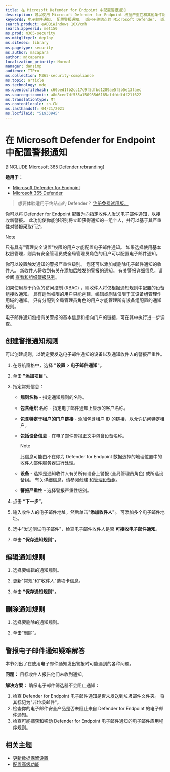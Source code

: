 ```yaml
---
title: 在 Microsoft Defender for Endpoint 中配置警报通知
description: 可以使用 Microsoft Defender for Endpoint 根据严重性和其他条件配置安全警报的电子邮件通知设置。
keywords: 电子邮件通知， 配置警报通知， 适用于终结点的 Microsoft Defender， 适用于终结点的 Microsoft Defender 通知， 适用于终结点的 Microsoft Defender 警报， windows 10 企业版， windows 10 教育版
search.product: eADQiWindows 10XVcnh
search.appverid: met150
ms.prod: m365-security
ms.mktglfcycl: deploy
ms.sitesec: library
ms.pagetype: security
ms.author: macapara
author: mjcaparas
localization_priority: Normal
manager: dansimp
audience: ITPro
ms.collection: M365-security-compliance
ms.topic: article
ms.technology: mde
ms.openlocfilehash: c60bed1fb2cc17c9f5dfbd1289ae5f5b5e13faec
ms.sourcegitcommit: a8d8cee7df535a150985d6165afdfddfdf21f622
ms.translationtype: MT
ms.contentlocale: zh-CN
ms.lasthandoff: 04/21/2021
ms.locfileid: "51933945"
---
```

# <a name="configure-alert-notifications-in-microsoft-defender-for-endpoint"></a>在 Microsoft Defender for Endpoint 中配置警报通知

[!INCLUDE [Microsoft 365 Defender rebranding](../../includes/microsoft-defender.md)]

**适用于：**
- [Microsoft Defender for Endpoint](https://go.microsoft.com/fwlink/p/?linkid=2154037)
- [Microsoft 365 Defender](https://go.microsoft.com/fwlink/?linkid=2118804)

>想要体验适用于终结点的 Defender？ [注册免费试用版。](https://www.microsoft.com/microsoft-365/windows/microsoft-defender-atp?ocid=docs-wdatp-emailconfig-abovefoldlink)

你可以将 Defender for Endpoint 配置为向指定收件人发送电子邮件通知，以接收新警报。 此功能使你能够识别将立即获得通知的一组个人，并可以基于其严重性对警报采取行动。

> [!NOTE]
> 只有具有"管理安全设置"权限的用户才能配置电子邮件通知。 如果选择使用基本权限管理，则具有安全管理员或全局管理员角色的用户可以配置电子邮件通知。

你可以设置触发通知的警报严重性级别。 您还可以添加或删除电子邮件通知的收件人。 新收件人将收到有关在添加后触发的警报的通知。 有关警报详细信息，请参阅 [查看和组织警报队列](alerts-queue.md)。

如果使用基于角色的访问控制 (RBAC) ，则收件人将仅根据通知规则中配置的设备组接收通知。
具有适当权限的用户只能创建、编辑或删除仅限于其设备组管理作用域的通知。
只有分配到全局管理员角色的用户才能管理所有设备组配置的通知规则。

电子邮件通知包括有关警报的基本信息和指向门户的链接，可在其中执行进一步调查。


## <a name="create-rules-for-alert-notifications"></a>创建警报通知规则
可以创建规则，以确定要发送电子邮件通知的设备以及通知收件人的警报严重性。


1. 在导航窗格中，选择 **"设置**  >  **电子邮件通知"。**

2. 单击 **"添加项目"。**

3. 指定常规信息：
    - **规则名称** - 指定通知规则的名称。
    - **包含组织** 名称 - 指定电子邮件通知上显示的客户名称。
    - **包含特定于租户的门户链接** - 添加包含租户 ID 的链接，以允许访问特定租户。
    - **包括设备信息** - 在电子邮件警报正文中包含设备名称。
    
        >[!NOTE]
        > 此信息可能由不在你为 Defender for Endpoint 数据选择的地理位置中的收件人邮件服务器进行处理。

    - **设备** - 选择是通知收件人有关所有设备上警报 (全局管理员角色) 或所选设备组。 有关详细信息，请参阅创建 [和管理设备组](machine-groups.md)。
    - **警报严重性** - 选择警报严重性级别。

4. 点击 **“下一步”**。
    
5. 输入收件人的电子邮件地址，然后单击"**添加收件人"。** 可添加多个电子邮件地址。

6. 选中"发送测试电子邮件"，检查电子邮件收件人是否 **可接收电子邮件通知**。

7. 单击 **"保存通知规则"。**

## <a name="edit-a-notification-rule"></a>编辑通知规则
1. 选择要编辑的通知规则。

2. 更新"常规"和"收件人"选项卡信息。

3. 单击 **"保存通知规则"。**


## <a name="delete-notification-rule"></a>删除通知规则

1. 选择要删除的通知规则。

2. 单击“删除”。


## <a name="troubleshoot-email-notifications-for-alerts"></a>警报电子邮件通知疑难解答
本节列出了在使用电子邮件通知发出警报时可能遇到的各种问题。

**问题：** 目标收件人报告他们未收到通知。

**解决方案：** 确保电子邮件筛选器不会阻止通知：

1. 检查 Defender for Endpoint 电子邮件通知是否未发送到垃圾邮件文件夹。 将其标记为"非垃圾邮件"。
2. 检查你的电子邮件安全产品是否未阻止来自 Defender for Endpoint 的电子邮件通知。
3. 检查可能捕获和移动 Defender for Endpoint 电子邮件通知的电子邮件应用程序规则。

## <a name="related-topics"></a>相关主题
- [更新数据保留设置](data-retention-settings.md)
- [配置高级功能](advanced-features.md)
